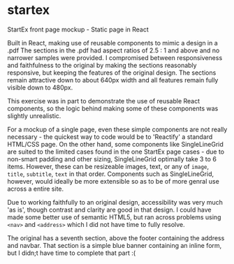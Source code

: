 # startex
StartEx front page mockup - Static page in React

Built in React, making use of reusable components to mimic a design in a .pdf
The sections in the .pdf had aspect ratios of 2.5 : 1 and above and no narrower samples were provided. I compromised between responsiveness and faithfulness to the original by making the sections reasonably responsive, but keeping the features of the original design.
The sections remain attractive down to about 640px width and all features remain fully visible down to 480px.

This exercise was in part to demonstrate the use of reusable React components, so the logic behind making some of these components was slightly unrealistic.

For a mockup of a single page, even these simple components are not really necessary - the quickest way to code would be to 'Reactify' a standard HTML/CSS page. On the other hand, some components like SingleLineGrid are suited to the limited cases found in the one StartEx page cases - due to non-smart padding and other sizing, SingleLineGrid optimally take 3 to 6 items. However, these can be resizeable images, text, or any of `image`, `title`, `subtitle`, `text` in that order.
Components such as SingleLineGrid, however, would ideally be more extensible so as to be of more genral use across a entire site.

Due to working faithfully to an original design, accessibility was very much 'as is', though contrast and clarity are good in that design. I could have made some better use of semantic HTML5, but ran across problems using `<nav>` and `<address>` which I did not have time to fully resolve.

The original has a seventh section, above the footer containing the address and navbar.
That section is a simple blue banner containing an inline form, but I didn;t have time to complete that part :(
